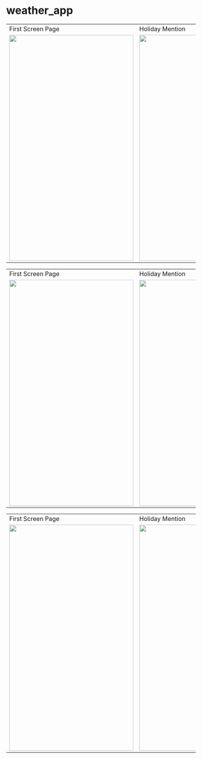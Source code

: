 # weather_app

<table>
  <tr>
    <td>First Screen Page</td>
     <td>Holiday Mention</td>
     
  </tr>
  <tr>
    <td><img src="https://user-images.githubusercontent.com/69732659/132966258-f4479efb-3770-458e-a790-3ee58d02eb4b.jpg" width=330 height=600></td>
    <td><img src="https://user-images.githubusercontent.com/69732659/132966340-98dd5803-4792-4e5b-a1bb-a3e17c15c4ba.jpg" width=330 height=600></td>
 
  </tr>
 </table>
 
 <table>
  <tr>
    <td>First Screen Page</td>
     <td>Holiday Mention</td>
     
  </tr>
  <tr>
    <td><img src="https://user-images.githubusercontent.com/69732659/132966712-8c891504-9b00-4b98-8507-2dcf8576d5ef.jpg" width=330 height=600></td>
    <td><img src="https://user-images.githubusercontent.com/69732659/132966753-3fd01c46-4e0b-4b0a-b801-961ab011ce2a.jpg" width=330 height=600></td>
 
  </tr>
 </table>
 
 <table>
  <tr>
    <td>First Screen Page</td>
     <td>Holiday Mention</td>
     
  </tr>
  <tr>
    <td><img src="https://user-images.githubusercontent.com/69732659/132966780-dbe1c166-da32-47a1-9439-1b94bc460113.jpg" width=330 height=600></td>
    <td><img src="https://user-images.githubusercontent.com/69732659/132966784-71f1d2b6-664a-40d7-abf4-25049c5e4c03.jpg" width=330 height=600></td>
 
  </tr>
 </table>

